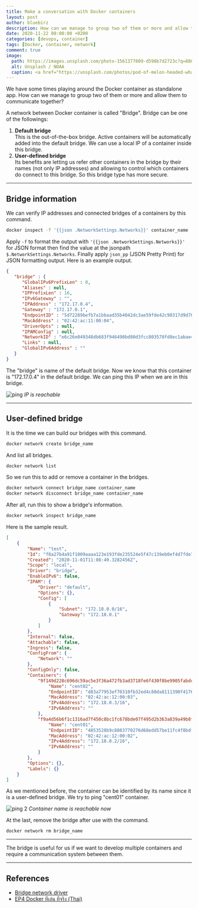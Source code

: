 ```yaml
---
title: Make a conversation with Docker containers
layout: post
author: bluebirz
description: How can we manage to group two of them or more and allow them to communicate together?
date: 2020-11-22 00:00:00 +0200
categories: [devops, container]
tags: [Docker, container, network]
comment: true
image:
  path: https://images.unsplash.com/photo-1561377809-d598b7d2723c?q=80&w=2096&auto=format&fit=crop&ixlib=rb-4.0.3&ixid=M3wxMjA3fDB8MHxwaG90by1wYWdlfHx8fGVufDB8fHx8fA%3D%3D
  alt: Unsplash / NOAA
  caption: <a href="https://unsplash.com/photos/pod-of-melon-headed-whales-AQx2VH2731k">Unsplash / NOAA</a>
---
```


We have some times playing around the Docker container as standalone app. How can we manage to group two of them or more and allow them to communicate together?

A network between Docker container is called "Bridge". Bridge can be one of the followings:

1. **Default bridge**  
  This is the out-of-the-box bridge. Active containers will be automatically added into the default bridge. We can use a local IP of a container inside this bridge.
1. **User-defined bridge**  
  Its benefits are letting us refer other containers in the bridge by their names (not only IP addresses) and allowing to control which containers do connect to this bridge. So this bridge type has more secure.

---

## Bridge information

We can verify IP addresses and connected bridges of a containers by this command.

```sh
docker inspect -f '{{json .NetworkSettings.Networks}}' container_name | json_pp
```

Apply `-f` to format the output with `'{{json .NetworkSettings.Networks}}'` for JSON format then find the value at the jsonpath `$.NetworkSettings.Networks`. Finally apply `json_pp` (JSON Pretty Print) for JSON formatting output. Here is an example output.

```json
{
   "bridge" : {
      "GlobalIPv6PrefixLen" : 0,
      "Aliases" : null,
      "IPPrefixLen" : 16,
      "IPv6Gateway" : "",
      "IPAddress" : "172.17.0.4",
      "Gateway" : "172.17.0.1",
      "EndpointID" : "5d72289befb7a1bbaad35b4042dc3ae59fde42c90317d9d70c87b3038008607e",
      "MacAddress" : "02:42:ac:11:00:04",
      "DriverOpts" : null,
      "IPAMConfig" : null,
      "NetworkID" : "e6c26e049348db683f946490bd80d3fcc803578fd8ec1abae41c3b1b7e84ce5f",
      "Links" : null,
      "GlobalIPv6Address" : ""
   }
}
```

The "bridge" is name of the default bridge. Now we know that this container is "172.17.0.4" in the default bridge. We can ping this IP when we are in this bridge.

![ping](https://bluebirzdotnet.s3.ap-southeast-1.amazonaws.com/docker-network/Screen-Shot-2020-11-21-at-21.05.35.png)
*IP is reachable*

---

## User-defined bridge

It is the time we can build our bridges with this command.

```sh
docker network create bridge_name
```

And list all bridges.

```sh
docker network list
```

So we run this to add or remove a container in the bridges.

```sh
docker network connect bridge_name container_name
docker network disconnect bridge_name container_name
```

After all, run this to show a bridge's information.

```sh
docker network inspect bridge_name
```

Here is the sample result.

```json
[
    {
        "Name": "test",
        "Id": "f8a27b4a91f1009aaaa123e193fde235524e5f47c139eb0ef4d7fde7845bc9ed",
        "Created": "2020-11-01T11:08:49.3282456Z",
        "Scope": "local",
        "Driver": "bridge",
        "EnableIPv6": false,
        "IPAM": {
            "Driver": "default",
            "Options": {},
            "Config": [
                {
                    "Subnet": "172.18.0.0/16",
                    "Gateway": "172.18.0.1"
                }
            ]
        },
        "Internal": false,
        "Attachable": false,
        "Ingress": false,
        "ConfigFrom": {
            "Network": ""
        },
        "ConfigOnly": false,
        "Containers": {
            "9f149d228c696dc59ac5e3f36a472fb3ad3718fe6f430f8be9905fabdcd13161": {
                "Name": "cent02",
                "EndpointID": "d83a77953ef70310fb32ed4c80da8111390f4176c8958a1bc1985c60a2f430e4",
                "MacAddress": "02:42:ac:12:00:03",
                "IPv4Address": "172.18.0.3/16",
                "IPv6Address": ""
            },
            "f9a4d56b6f1c1316ad7f450c8bc1fc678bde07f495d2b363a839a49b8fd9601d": {
                "Name": "cent01",
                "EndpointID": "4853528b9c8883770276d68edd57be11fc4f8bdf25154011929662f5d3a789a9",
                "MacAddress": "02:42:ac:12:00:02",
                "IPv4Address": "172.18.0.2/16",
                "IPv6Address": ""
            }
        },
        "Options": {},
        "Labels": {}
    }
]
```

As we mentioned before, the container can be identified by its name since it is a user-defined bridge. We try to ping "cent01" container.

![ping 2](https://bluebirzdotnet.s3.ap-southeast-1.amazonaws.com/docker-network/Screen-Shot-2020-11-21-at-21.17.06.png)
*Container name is reachable now*

At the last, remove the bridge after use with the command.

```sh
docker network rm bridge_name
```

---

The bridge is useful for us if we want to develop multiple containers and require a communication system between them.

---

## References

- [Bridge network driver](https://docs.docker.com/engine/network/drivers/bridge/)
- [EP4 Docker ทีเล่น ทีจริง (Thai)](https://medium.com/nectec/ep4-docker-ทีเล่น-ทีจริง-c4dafb7a7e37)
